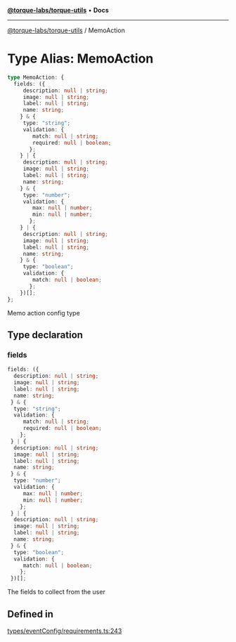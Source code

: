 [**@torque-labs/torque-utils**](../README.md) • **Docs**

***

[@torque-labs/torque-utils](../README.md) / MemoAction

# Type Alias: MemoAction

```ts
type MemoAction: {
  fields: ({
     description: null | string;
     image: null | string;
     label: null | string;
     name: string;
    } & {
     type: "string";
     validation: {
        match: null | string;
        required: null | boolean;
       };
    } | {
     description: null | string;
     image: null | string;
     label: null | string;
     name: string;
    } & {
     type: "number";
     validation: {
        max: null | number;
        min: null | number;
       };
    } | {
     description: null | string;
     image: null | string;
     label: null | string;
     name: string;
    } & {
     type: "boolean";
     validation: {
        match: null | boolean;
       };
    })[];
};
```

Memo action config type

## Type declaration

### fields

```ts
fields: ({
  description: null | string;
  image: null | string;
  label: null | string;
  name: string;
 } & {
  type: "string";
  validation: {
     match: null | string;
     required: null | boolean;
    };
 } | {
  description: null | string;
  image: null | string;
  label: null | string;
  name: string;
 } & {
  type: "number";
  validation: {
     max: null | number;
     min: null | number;
    };
 } | {
  description: null | string;
  image: null | string;
  label: null | string;
  name: string;
 } & {
  type: "boolean";
  validation: {
     match: null | boolean;
    };
 })[];
```

The fields to collect from the user

## Defined in

[types/eventConfig/requirements.ts:243](https://github.com/torque-labs/torque-utils/blob/fcba00c7b8994c0932484e8f489988b91291c603/types/eventConfig/requirements.ts#L243)

